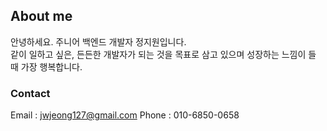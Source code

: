 ## About me

안녕하세요. 주니어 백엔드 개발자 정지원입니다.  
같이 일하고 싶은, 든든한 개발자가 되는 것을 목표로 삼고 있으며 성장하는 느낌이 들 때 가장 행복합니다.

### Contact

Email : jwjeong127@gmail.com
Phone : 010-6850-0658
